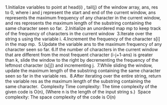 1.Initialize variables to point at head(i) , tail(j) of the window array, ans, res to 0, where i and j represent the start and end of the current window, ans represents the maximum frequency of any character in the current window, and res represents the maximum length of the substring containing the same character seen so far.
​
2.Initialize an unordered map mp to keep track of the frequency of characters in the current window
​
3.Iterate over the string s using the variable i.
​
4.Increment the frequency of the character s[i] in the map mp.
​
5.Update the variable ans to the maximum frequency of any character seen so far.
​
6.If the number of characters in the current window that are different from the most frequent character (i-j+1-ans) is greater than k, slide the window to the right by decrementing the frequency of the leftmost character (s[j]) and incrementing j.
​
7.While sliding the window, update the maximum length of the substring containing the same character seen so far in the variable res.
​
8.After iterating over the entire string, return the variable res as the maximum length of the substring containing the same character.
​
Complexity
Time complexity:
The time complexity of the given code is O(n),
(Where n is the length of the input string s.)
​
Space complexity:
The space complexity of the code is O(n)